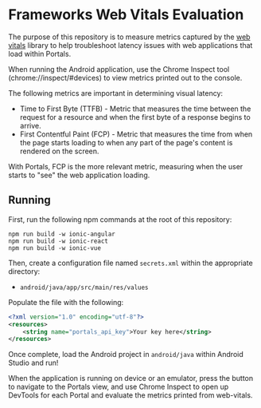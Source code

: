 # Frameworks Web Vitals Evaluation

The purpose of this repository is to measure metrics captured by the [web vitals](https://github.com/GoogleChrome/web-vitals) library to help troubleshoot latency issues with web applications that load within Portals.

When running the Android application, use the Chrome Inspect tool (chrome://inspect/#devices) to view metrics printed out to the console.

The following metrics are important in determining visual latency:

- Time to First Byte (TTFB) - Metric that measures the time between the request for a resource and when the first byte of a response begins to arrive.
- First Contentful Paint (FCP) - Metric that measures the time from when the page starts loading to when any part of the page's content is rendered on the screen.

With Portals, FCP is the more relevant metric, measuring when the user starts to "see" the web application loading.

## Running

First, run the following npm commands at the root of this repository:

```
npm run build -w ionic-angular
npm run build -w ionic-react
npm run build -w ionic-vue
```

Then, create a configuration file named `secrets.xml` within the appropriate directory:

- `android/java/app/src/main/res/values`

Populate the file with the following:

```xml
<?xml version="1.0" encoding="utf-8"?>
<resources>
    <string name="portals_api_key">Your key here</string>
</resources>
```

Once complete, load the Android project in `android/java` within Android Studio and run!

When the application is running on device or an emulator, press the button to navigate to the Portals view, and use Chrome Inspect to open up DevTools for each Portal and evaluate the metrics printed from web-vitals.
